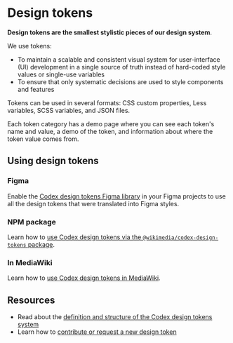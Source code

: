# Design tokens

**Design tokens are the smallest stylistic pieces of our design system**.

We use tokens:
- To maintain a scalable and consistent visual system for user-interface (UI) development in a
  single source of truth instead of hard-coded style values or single-use variables
- To ensure that only systematic decisions are used to style components and features

Tokens can be used in several formats: CSS custom properties, Less variables, SCSS variables, and JSON files.

Each token category has a demo page where you can see each token's name and value, a demo of the
token, and information about where the token value comes from.

## Using design tokens

### Figma

Enable the [Codex design tokens Figma library](https://www.figma.com/file/mRvSsFD2Kwh8AZNjlx7rIl/%E2%9C%A8-Design-Tokens-%5BWIP%5D?type=design&node-id=0-1&mode=design)
in your Figma projects to use all the design tokens that were translated into Figma styles.

### NPM package

Learn how to [use Codex design tokens via the `@wikimedia/codex-design-tokens` package](../using-codex/usage.html#using-design-tokens).

### In MediaWiki

Learn how to [use Codex design tokens in MediaWiki](https://www.mediawiki.org/wiki/Codex#Using_Codex_design_tokens).

## Resources

- Read about the [definition and structure of the Codex design tokens system](./definition-and-structure.html)
- Learn how to [contribute or request a new design token](../contributing/designing-tokens.html)

